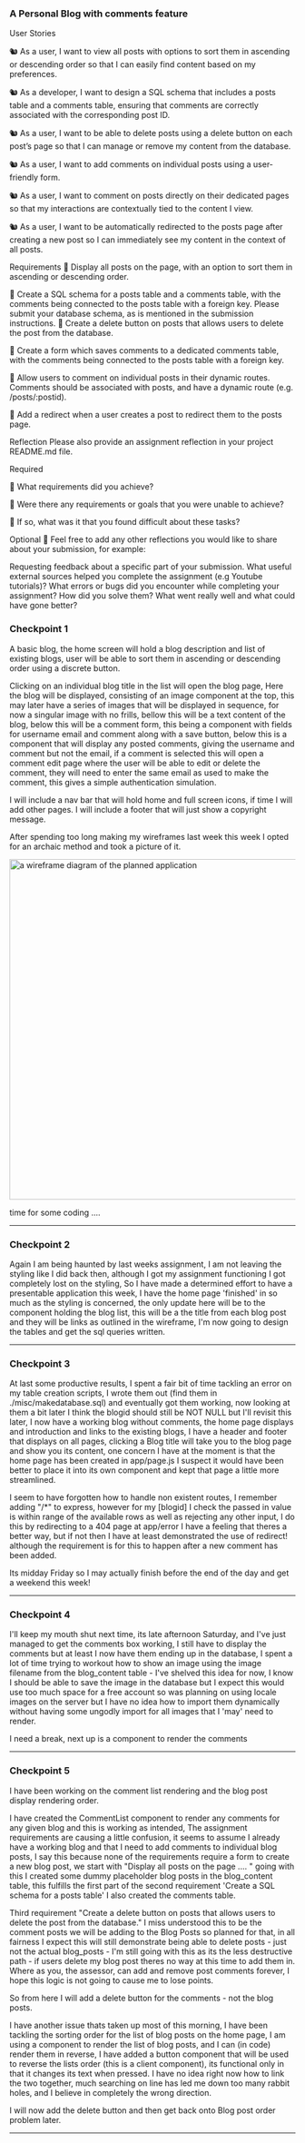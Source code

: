 ### A Personal Blog with comments feature

User Stories

🐿️ As a user, I want to view all posts with options to sort them in ascending or descending order so that I can easily find content based on my preferences.

🐿️ As a developer, I want to design a SQL schema that includes a posts table and a comments table, ensuring that comments are correctly associated with the corresponding post ID.

🐿️ As a user, I want to be able to delete posts using a delete button on each post’s page so that I can manage or remove my content from the database.

🐿️ As a user, I want to add comments on individual posts using a user-friendly form.

🐿️ As a user, I want to comment on posts directly on their dedicated pages so that my interactions are contextually tied to the content I view.

🐿️ As a user, I want to be automatically redirected to the posts page after creating a new post so I can immediately see my content in the context of all posts.

Requirements
🎯 Display all posts on the page, with an option to sort them in ascending or descending order.

🎯 Create a SQL schema for a posts table and a comments table, with the comments being connected to the posts table with a foreign key. Please submit your database schema, as is mentioned in the submission instructions.
🎯 Create a delete button on posts that allows users to delete the post from the database.

🎯 Create a form which saves comments to a dedicated comments table, with the comments being connected to the posts table with a foreign key.

🎯 Allow users to comment on individual posts in their dynamic routes. Comments should be associated with posts, and have a dynamic route (e.g. /posts/:postid).

🎯 Add a redirect when a user creates a post to redirect them to the posts page.

Reflection
Please also provide an assignment reflection in your project README.md file.

Required

🎯 What requirements did you achieve?

🎯 Were there any requirements or goals that you were unable to achieve?

🎯 If so, what was it that you found difficult about these tasks?

Optional
🏹 Feel free to add any other reflections you would like to share about your submission, for example:

Requesting feedback about a specific part of your submission.
What useful external sources helped you complete the assignment (e.g Youtube tutorials)?
What errors or bugs did you encounter while completing your assignment? How did you solve them?
What went really well and what could have gone better?

### Checkpoint 1

A basic blog, the home screen will hold a blog description and list of existing blogs, user will be able to sort them in ascending or descending order using a discrete button.

Clicking on an individual blog title in the list will open the blog page, Here the blog will be displayed, consisting of an image component at the top, this may later have a series of images that will be displayed in sequence, for now a singular image with no frills, bellow this will be a text content of the blog, below this will be a comment form, this being a component with fields for username email and comment along with a save button, below this is a component that will display any posted comments, giving the username and comment but not the email, if a comment is selected this will open a comment edit page where the user will be able to edit or delete the comment, they will need to enter the same email as used to make the comment, this gives a simple authentication simulation.

I will include a nav bar that will hold home and full screen icons, if time I will add other pages.
I will include a footer that will just show a copyright message.

After spending too long making my wireframes last week this week I opted for an archaic method and took a picture of it.

<img src="./misc/week8wireframe.jpg" width="600" alt="a wireframe diagram of the planned application">

time for some coding ....

---

### Checkpoint 2

Again I am being haunted by last weeks assignment, I am not leaving the styling like I did back then, although I got my assignment functioning I got completely lost on the styling, So I have made a determined effort to have a presentable application this week, I have the home page 'finished' in so much as the styling is concerned, the only update here will be to the component holding the blog list, this will be a the title from each blog post and they will be links as outlined in the wireframe, I'm now going to design the tables and get the sql queries written.

---

### Checkpoint 3

At last some productive results, I spent a fair bit of time tackling an error on my table creation scripts, I wrote them out (find them in ./misc/makedatabase.sql) and eventually got them working, now looking at them a bit later I think the blogid should still be NOT NULL but I'll revisit this later, I now have a working blog without comments, the home page displays and introduction and links to the existing blogs, I have a header and footer that displays on all pages, clicking a Blog title will take you to the blog page and show you its content, one concern I have at the moment is that the home page has been created in app/page.js I suspect it would have been better to place it into its own component and kept that page a little more streamlined.

I seem to have forgotten how to handle non existent routes, I remember adding "/\*" to express, however for my \[blogid\] I check the passed in value is within range of the available rows as well as rejecting any other input, I do this by redirecting to a 404 page at app/error I have a feeling that theres a better way, but if not then I have at least demonstrated the use of redirect! although the requirement is for this to happen after a new comment has been added.

Its midday Friday so I may actually finish before the end of the day and get a weekend this week!

---

### Checkpoint 4

I'll keep my mouth shut next time, its late afternoon Saturday, and I've just managed to get the comments box working, I still have to display the comments but at least I now have them ending up in the database, I spent a lot of time trying to workout how to show an image using the image filename from the blog_content table - I've shelved this idea for now, I know I should be able to save the image in the database but I expect this would use too much space for a free account so was planning on using locale images on the server but I have no idea how to import them dynamically without having some ungodly import for all images that I 'may' need to render.

I need a break, next up is a component to render the comments

---

### Checkpoint 5

I have been working on the comment list rendering and the blog post display rendering order.

I have created the CommentList component to render any comments for any given blog and this is working as intended, The assignment requirements are causing a little confusion, it seems to assume I already have a working blog and that I need to add comments to individual blog posts, I say this because none of the requirements require a form to create a new blog post, we start with "Display all posts on the page .... " going with this I created some dummy placeholder blog posts in the blog_content table, this fulfills the first part of the second requirement 'Create a SQL schema for a posts table' I also created the comments table.

Third requirement "Create a delete button on posts that allows users to delete the post from the database." I miss understood this to be the comment posts we will be adding to the Blog Posts so planned for that, in all fairness I expect this will still demonstrate being able to delete posts - just not the actual blog_posts - I'm still going with this as its the less destructive path - if users delete my blog post theres no way at this time to add them in. Where as you, the assessor, can add and remove post comments forever, I hope this logic is not going to cause me to lose points.

So from here I will add a delete button for the comments - not the blog posts.

I have another issue thats taken up most of this morning, I have been tackling the sorting order for the list of blog posts on the home page, I am using a component to render the list of blog posts, and I can (in code) render them in reverse, I have added a button component that will be used to reverse the lists order (this is a client component), its functional only in that it changes its text when pressed. I have no idea right now how to link the two together, much searching on line has led me down too many rabbit holes, and I believe in completely the wrong direction.

I will now add the delete button and then get back onto Blog post order problem later.

---
